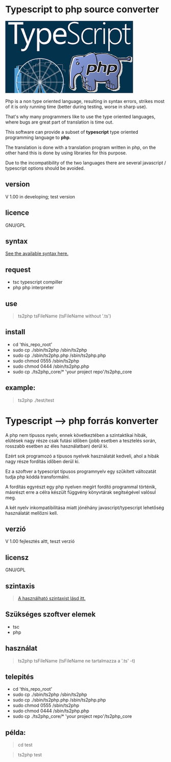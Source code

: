 # Typescript to php source converter

![ts2phplogo](https://github.com/utopszkij/ts2php/blob/master/doc/ts2php.png) 

Php is a non type oriented language, resulting in syntax errors, strikes
most of it is only running time (better during testing,
worse in sharp use).

That's why many programmers like to use the type oriented languages, where bugs are great
part of translation is time out.

This software can provide a subset of **typescript** type oriented programming language
to **php**.

The translation is done with a translation program written in php, on the other hand
this is done by using libraries for this purpose.

Due to the incompatibility of the two languages there are several javascript / typescript options
should be avoided.

## version
V 1.00  in developing; test version

## licence
GNU/GPL

## syntax

[See the available syntax here.](https://github.com/utopszkij/ts2php/blob/master/doc/syntax.md)

## request

- tsc  typescript compiller
- php  php interpreter

## use

>ts2php tsFileName  (tsFileName without '.ts')

## install

- cd 'this_repo_root'
- sudo cp ./sbin/ts2php /sbin/ts2php
- sudo cp ./sbin/ts2php.php /sbin/ts2php.php
- sudo chmod 0555 /sbin/ts2php
- sudo chmod 0444 /sbin/ts2php.php
- sudo cp ./ts2php_core/* 'your project repo'/ts2php_core

## example:

>ts2php ./test/test

# Typescript --> php forrás konverter

A php nem típusos nyelv, ennek következtében a szintaktikai hibák, elütések 
nagy része csak futási időben (jobb esetben a tesztelés során, 
rosszabb esetben az éles használatban) derül ki.

Ezért sok programozó a típusos nyelvek használatát kedveli, ahol a hibák nagy 
része fordítás időben derül ki.

Ez a szoftver a typescript típusos programnyelv egy szűkített változatát tudja
php kóddá transformálni.

A fordítás egyrészt egy php nyelven megírt fordító programmal történik, másrészt
erre a célra készült függvény könyvtárak segítségével valósul meg.

A két nyelv inkompatibilitása miatt jónéhány javascript/typescript lehetőség
használatát mellőzni kell.

## verzió
V 1.00  fejlesztés altt, teszt verzió

## licensz
GNU/GPL

## szintaxis

>[A használható szintaxist lásd itt.](https://github.com/utopszkij/ts2php/blob/master/doc/syntax.md)


## Szükséges szoftver elemek

- tsc
- php

## használat

>ts2php tsFileName  (tsFileName ne tartalmazza a '.ts' -t)

## telepités

- cd 'this_repo_root'
- sudo cp ./sbin/ts2php /sbin/ts2php
- sudo cp ./sbin/ts2php.php /sbin/ts2php.php
- sudo chmod 0555 /sbin/ts2php
- sudo chmod 0444 /sbin/ts2php.php
- sudo cp ./ts2php_core/* 'your project repo'/ts2php_core

## példa:

>cd test

>ts2php test

